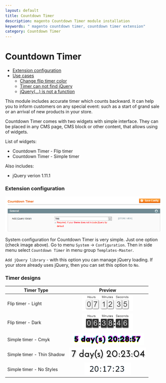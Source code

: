 ```yaml
---
layout: default
title: Countdown Timer
description: magento Countdown Timer module installation
keywords: " magento countdown timer, countdown timer extension"
category: Countdown Timer
---
```


# Countdown Timer

* [Extension configuration](#extension-configuration)
* [Use cases](use-cases)
    - [Change flip timer color](use-cases/#change-flip-timer-color)
    - [Timer can not find jQuery](use-cases/#timer-can-not-find-jquery)
    - [jQuery(...) is not a function](use-cases/#jquery-is-not-a-function)

This module includes accurate timer which counts backward. It can help you to inform
customers on any special event: such as a start of grand sale or an arrival of new
products in your store.

Countdown Timer comes with two widgets with simple interface. They can
be placed in any CMS page, CMS block or other content, that allows using of widgets.

List of widgets:

* Countdown Timer - Flip timer
* Countdown Timer - Simple timer


Also includes:

* jQuery verion 1.11.1


### Extension configuration

![Extension config extample](/images/countdowntimer/extension-config.png)

System configuration for Countdown Timer is very simple. Just one option (check
image above). Go to menu `System` -> `Configuration`. Then in side menu select
`Countdown Timer` in menu group `Templates-Master`.

`Add jQuery library` - with this option you can manage jQuery loading. If your
store already uses jQuery, then you can set this option to `No`.

### Timer designs

| Timer Type                 |  Preview                                                                   |
|----------------------------|:--------------------------------------------------------------------------:|
| Flip timer - Light         | ![Flip timer light](/images/countdowntimer/flip-light.gif)                 |
| Flip timer - Dark          | ![Flip timer dark](/images/countdowntimer/flip-dark.gif)                   |
| Simple timer - Cmyk        | ![Simple timer cmyk](/images/countdowntimer/simple-cmyk.gif)               |
| Simple timer - Thin Shadow | ![Simple timer thin shadow](/images/countdowntimer/simple-thin-shadow.gif) |
| Simple timer - No Styles   | ![Simple timer no styles](/images/countdowntimer/simple-simple.gif)        |
